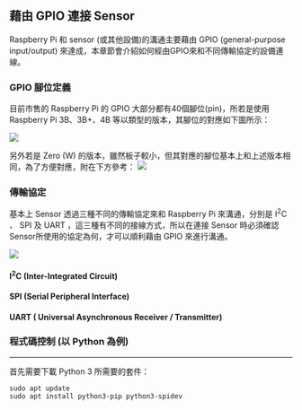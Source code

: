 ## 藉由 GPIO 連接 Sensor

Raspberry Pi 和 sensor (或其他設備)的溝通主要藉由 GPIO (general-purpose input/output) 來達成，本章節會介紹如何經由GPIO來和不同傳輸協定的設備連線。

### GPIO 腳位定義
目前市售的 Raspberry Pi 的 GPIO 大部分都有40個腳位(pin)，所若是使用 Raspberry Pi 3B、3B+、4B 等以類型的版本，其腳位的對應如下圖所示：

![](https://i.imgur.com/XEjuh1g.png)

另外若是 Zero (W) 的版本，雖然板子較小，但其對應的腳位基本上和上述版本相同，為了方便對應，附在下方參考：
![](https://i.imgur.com/ctuCllk.png)

### 傳輸協定
基本上 Sensor 透過三種不同的傳輸協定來和 Raspberry Pi 來溝通，分別是 I<sup>2</sup>C 、 SPI 及 UART ，這三種有不同的接線方式，所以在連接 Sensor 時必須確認 Sensor所使用的協定為何，才可以順利藉由 GPIO 來進行溝通。

![](https://i.imgur.com/IpAUbWM.png)

#### I<sup>2</sup>C (Inter-Integrated Circuit)

#### SPI (Serial Peripheral Interface)


#### UART ( Universal Asynchronous Receiver / Transmitter)


### 程式碼控制 (以 Python 為例)




---
首先需要下載 Python 3 所需要的套件：
```bash=
sudo apt update
sudo apt install python3-pip python3-spidev
```
